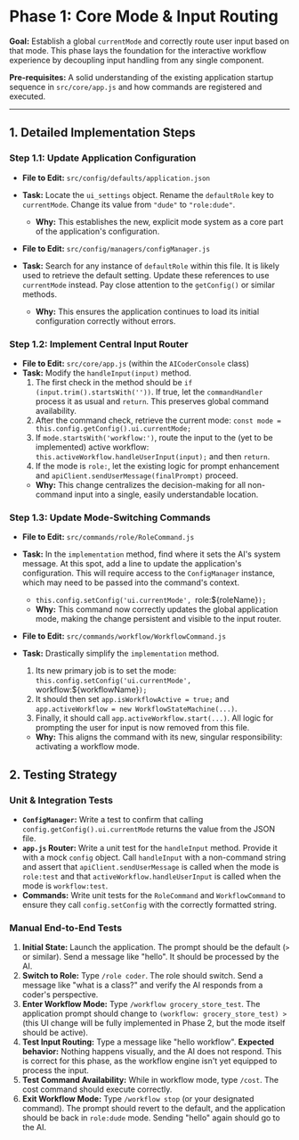 # Phase 1: Core Mode & Input Routing

**Goal:** Establish a global `currentMode` and correctly route user input based on that mode. This phase lays the foundation for the interactive workflow experience by decoupling input handling from any single component.

**Pre-requisites:** A solid understanding of the existing application startup sequence in `src/core/app.js` and how commands are registered and executed.

---

## 1. Detailed Implementation Steps

### Step 1.1: Update Application Configuration

- **File to Edit:** `src/config/defaults/application.json`
- **Task:** Locate the `ui_settings` object. Rename the `defaultRole` key to `currentMode`. Change its value from `"dude"` to `"role:dude"`.

    - **Why:** This establishes the new, explicit mode system as a core part of the application's configuration.

- **File to Edit:** `src/config/managers/configManager.js`
- **Task:** Search for any instance of `defaultRole` within this file. It is likely used to retrieve the default setting. Update these references to use `currentMode` instead. Pay close attention to the `getConfig()` or similar methods.
    - **Why:** This ensures the application continues to load its initial configuration correctly without errors.

### Step 1.2: Implement Central Input Router

- **File to Edit:** `src/core/app.js` (within the `AICoderConsole` class)
- **Task:** Modify the `handleInput(input)` method.
    1.  The first check in the method should be `if (input.trim().startsWith(''))`. If true, let the `commandHandler` process it as usual and `return`. This preserves global command availability.
    2.  After the command check, retrieve the current mode: `const mode = this.config.getConfig().ui.currentMode;`
    3.  If `mode.startsWith('workflow:')`, route the input to the (yet to be implemented) active workflow: `this.activeWorkflow.handleUserInput(input);` and then `return`.
    4.  If the mode is `role:`, let the existing logic for prompt enhancement and `apiClient.sendUserMessage(finalPrompt)` proceed.
    - **Why:** This change centralizes the decision-making for all non-command input into a single, easily understandable location.

### Step 1.3: Update Mode-Switching Commands

- **File to Edit:** `src/commands/role/RoleCommand.js`
- **Task:** In the `implementation` method, find where it sets the AI's system message. At this spot, add a line to update the application's configuration. This will require access to the `ConfigManager` instance, which may need to be passed into the command's context.

    - `this.config.setConfig('ui.currentMode', `role:${roleName}`);`
    - **Why:** This command now correctly updates the global application mode, making the change persistent and visible to the input router.

- **File to Edit:** `src/commands/workflow/WorkflowCommand.js`
- **Task:** Drastically simplify the `implementation` method.
    1.  Its new primary job is to set the mode: `this.config.setConfig('ui.currentMode', `workflow:${workflowName}`);`
    2.  It should then set `app.isWorkflowActive = true;` and `app.activeWorkflow = new WorkflowStateMachine(...)`.
    3.  Finally, it should call `app.activeWorkflow.start(...)`. All logic for prompting the user for input is now removed from this file.
    - **Why:** This aligns the command with its new, singular responsibility: activating a workflow mode.

## 2. Testing Strategy

### Unit & Integration Tests

- **`ConfigManager`:** Write a test to confirm that calling `config.getConfig().ui.currentMode` returns the value from the JSON file.
- **`app.js` Router:** Write a unit test for the `handleInput` method. Provide it with a mock `config` object. Call `handleInput` with a non-command string and assert that `apiClient.sendUserMessage` is called when the mode is `role:test` and that `activeWorkflow.handleUserInput` is called when the mode is `workflow:test`.
- **Commands:** Write unit tests for the `RoleCommand` and `WorkflowCommand` to ensure they call `config.setConfig` with the correctly formatted string.

### Manual End-to-End Tests

1.  **Initial State:** Launch the application. The prompt should be the default (`> ` or similar). Send a message like "hello". It should be processed by the AI.
2.  **Switch to Role:** Type `/role coder`. The role should switch. Send a message like "what is a class?" and verify the AI responds from a coder's perspective.
3.  **Enter Workflow Mode:** Type `/workflow grocery_store_test`. The application prompt should change to `(workflow: grocery_store_test) >` (this UI change will be fully implemented in Phase 2, but the mode itself should be active).
4.  **Test Input Routing:** Type a message like "hello workflow". **Expected behavior:** Nothing happens visually, and the AI does not respond. This is correct for this phase, as the workflow engine isn't yet equipped to process the input.
5.  **Test Command Availability:** While in workflow mode, type `/cost`. The cost command should execute correctly.
6.  **Exit Workflow Mode:** Type `/workflow stop` (or your designated command). The prompt should revert to the default, and the application should be back in `role:dude` mode. Sending "hello" again should go to the AI.
